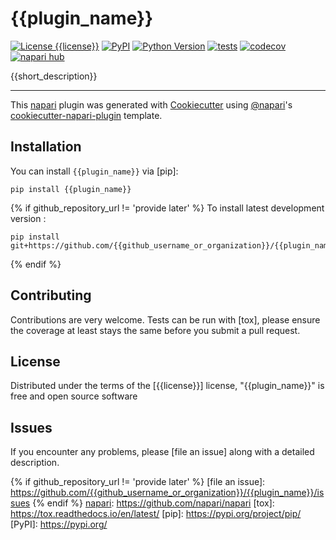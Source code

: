 # {{plugin_name}}

[![License {{license}}](https://img.shields.io/pypi/l/{{plugin_name}}.svg?color=green)](https://github.com/{{github_username_or_organization}}/{{plugin_name}}/raw/main/LICENSE)
[![PyPI](https://img.shields.io/pypi/v/{{plugin_name}}.svg?color=green)](https://pypi.org/project/{{plugin_name}})
[![Python Version](https://img.shields.io/pypi/pyversions/{{plugin_name}}.svg?color=green)](https://python.org)
[![tests](https://github.com/{{github_username_or_organization}}/{{plugin_name}}/workflows/tests/badge.svg)](https://github.com/{{github_username_or_organization}}/{{plugin_name}}/actions)
[![codecov](https://codecov.io/gh/{{github_username_or_organization}}/{{plugin_name}}/branch/main/graph/badge.svg)](https://codecov.io/gh/{{github_username_or_organization}}/{{plugin_name}})
[![napari hub](https://img.shields.io/endpoint?url=https://api.napari-hub.org/shields/{{plugin_name}})](https://napari-hub.org/plugins/{{plugin_name}})

{{short_description}}

----------------------------------

This [napari] plugin was generated with [Cookiecutter] using [@napari]'s [cookiecutter-napari-plugin] template.

<!--
Don't miss the full getting started guide to set up your new package:
https://github.com/napari/cookiecutter-napari-plugin#getting-started

and review the napari docs for plugin developers:
https://napari.org/stable/plugins/index.html
-->

## Installation

You can install `{{plugin_name}}` via [pip]:

    pip install {{plugin_name}}


{% if github_repository_url != 'provide later' %}
To install latest development version :

    pip install git+https://github.com/{{github_username_or_organization}}/{{plugin_name}}.git
{% endif %}

## Contributing

Contributions are very welcome. Tests can be run with [tox], please ensure
the coverage at least stays the same before you submit a pull request.

## License

Distributed under the terms of the [{{license}}] license,
"{{plugin_name}}" is free and open source software

## Issues

If you encounter any problems, please [file an issue] along with a detailed description.

[napari]: https://github.com/napari/napari
[Cookiecutter]: https://github.com/audreyr/cookiecutter
[@napari]: https://github.com/napari
[MIT]: http://opensource.org/licenses/MIT
[BSD-3]: http://opensource.org/licenses/BSD-3-Clause
[GNU GPL v3.0]: http://www.gnu.org/licenses/gpl-3.0.txt
[GNU LGPL v3.0]: http://www.gnu.org/licenses/lgpl-3.0.txt
[Apache Software License 2.0]: http://www.apache.org/licenses/LICENSE-2.0
[Mozilla Public License 2.0]: https://www.mozilla.org/media/MPL/2.0/index.txt
[cookiecutter-napari-plugin]: https://github.com/napari/cookiecutter-napari-plugin
{% if github_repository_url != 'provide later' %}
[file an issue]: https://github.com/{{github_username_or_organization}}/{{plugin_name}}/issues
{% endif %}
[napari]: https://github.com/napari/napari
[tox]: https://tox.readthedocs.io/en/latest/
[pip]: https://pypi.org/project/pip/
[PyPI]: https://pypi.org/
